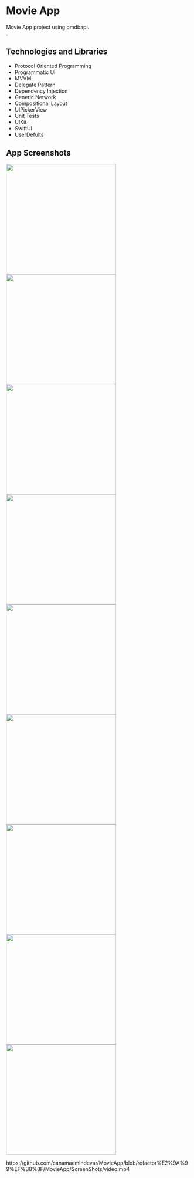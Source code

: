 #  Movie App
Movie App project using omdbapi. <br/> .
## Technologies and Libraries
- Protocol Oriented Programming
- Programmatic UI
- MVVM
- Delegate Pattern
- Dependency Injection
- Generic Network
- Compositional Layout
- UIPickerView
- Unit Tests
- UIKit
- SwiftUI
- UserDefults
## App Screenshots
<p>
   <img src="MovieApp/ScreenShots/Simulator Screenshot - iPhone 14 Pro - 2023-11-08 at 17.05.16.png" width="300" />
  <img src="MovieApp/ScreenShots/Simulator Screenshot - iPhone 14 Pro - 2023-11-08 at 17.05.31.png" width="300" />
   <img src="MovieApp/ScreenShots/Simulator Screenshot - iPhone 14 Pro - 2023-11-08 at 17.05.47.png" width="300" />
   <img src="MovieApp/ScreenShots/Simulator Screenshot - iPhone 14 Pro - 2023-11-08 at 17.06.58.png" width="300" />
    <img src="MovieApp/ScreenShots/Simulator Screenshot - iPhone 14 Pro - 2023-11-08 at 17.06.11.png" width="300" />
     <img src="MovieApp/ScreenShots/Simulator Screenshot - iPhone 14 Pro - 2023-11-08 at 17.06.21.png" width="300" />
      <img src="MovieApp/ScreenShots/Simulator Screenshot - iPhone 14 Pro - 2023-11-08 at 17.06.46.png" width="300" />
       <img src="MovieApp/ScreenShots/Simulator Screenshot - iPhone 14 Pro - 2023-11-08 at 17.07.08.png" width="300" />
        <img src="MovieApp/ScreenShots/Simulator Screenshot - iPhone 14 Pro - 2023-11-08 at 17.07.20.png" width="300" />
</p>
https://github.com/canamaemindevar/MovieApp/blob/refactor%E2%9A%99%EF%B8%8F/MovieApp/ScreenShots/video.mp4
